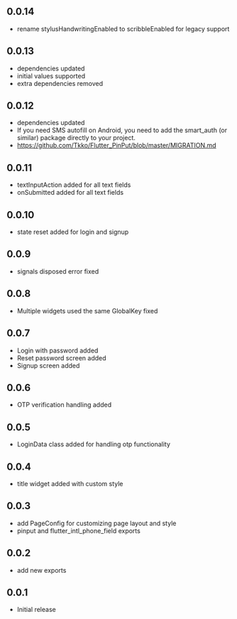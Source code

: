 ## 0.0.14

- rename stylusHandwritingEnabled to scribbleEnabled for legacy support

## 0.0.13

- dependencies updated
- initial values supported
- extra dependencies removed

## 0.0.12

- dependencies updated
- If you need SMS autofill on Android, you need to add the smart_auth (or similar) package directly to your project.
- https://github.com/Tkko/Flutter_PinPut/blob/master/MIGRATION.md

## 0.0.11

- textInputAction added for all text fields
- onSubmitted added for all text fields

## 0.0.10

- state reset added for login and signup

## 0.0.9

- signals disposed error fixed

## 0.0.8

- Multiple widgets used the same GlobalKey fixed

## 0.0.7

- Login with password added
- Reset password screen added
- Signup screen added

## 0.0.6

- OTP verification handling added

## 0.0.5

- LoginData class added for handling otp functionality

## 0.0.4

- title widget added with custom style

## 0.0.3

- add PageConfig for customizing page layout and style
- pinput and flutter_intl_phone_field exports

## 0.0.2

- add new exports

## 0.0.1

- Initial release
